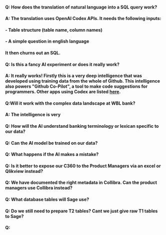 #### Q: How does the translation of natural language into a SQL query work? 
#### A: The translation uses OpenAI Codex APIs. It needs the following inputs: 
####    - Table structure (table name, column names) 
####    - A simple question in english language

#### It then churns out an SQL. 

#### Q: Is this a fancy AI experiment or does it really work? 
#### A: It really works! Firstly this is a very deep intelligence that was developed using training data from the whole of Github. This intelligence also powers "Github Co-Pilot", a tool to make code suggestions for programmers. Other apps using Codex are listed [here](https://openai.com/blog/codex-apps/).


#### Q:Will it work with the complex data landscape at WBL bank?
#### A: The  intelligence is very 


#### Q: How will the AI understand banking terminology or lexican specific to our data? 


#### Q: Can the AI model be trained on our data? 


#### Q: What happens if the AI makes a mistake? 

#### Q: Is it better to expose our C360 to the Product Managers via an excel or Qlikview instead? 

#### Q: We have documented the right metadata in Collibra. Can the product managers use Collibra instead?

#### Q: What database tables will Sage use? 

#### Q: Do we still need to prepare T2 tables? Cant we just give raw T1 tables to Sage? 

#### Q:

